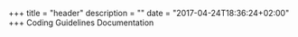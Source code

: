+++
title = "header"
description = ""
date = "2017-04-24T18:36:24+02:00"
+++
Coding Guidelines Documentation 

